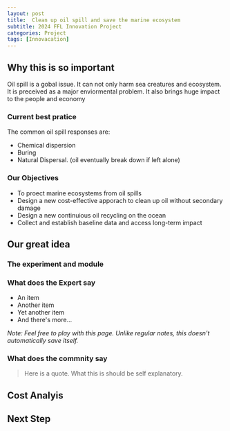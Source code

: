 ```yaml
---
layout: post
title:  Clean up oil spill and save the marine ecosystem
subtitle: 2024 FFL Innovation Project
categories: Project
tags: [Innovacation]
---
```


## Why this is so important

Oil spill is a gobal issue. It can not only harm sea creatures and ecosystem. It is preceived as a major enviormental problem.
It also brings huge impact to the people and economy  

### Current best pratice

The common oil spill responses are:
* Chemical dispersion
* Buring 
* Natural Dispersal. (oil eventually break down if left alone)

### Our Objectives
* To proect marine ecosystems from oil spills
* Design a new cost-effective apporach to clean up oil without secondary damage 
* Design a new continuious oil recycling on the ocean
* Collect and establish baseline data and access long-term impact

## Our great idea

### The experiment and module

### What does the Expert say
* An item
* Another item
* Yet another item
* And there's more...

*Note: Feel free to play with this page. Unlike regular notes, this doesn't automatically save itself.*

### What does the commnity say

> Here is a quote. What this is should be self explanatory.

## Cost Analyis

## Next Step



